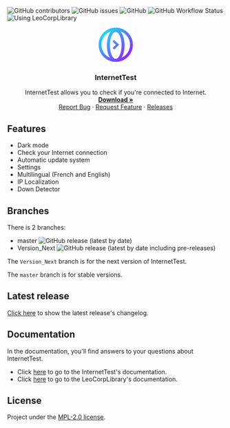 ![GitHub contributors](https://img.shields.io/github/contributors/Leo-Corporation/LABS-ExperimentalConsole)
![GitHub issues](https://img.shields.io/github/issues/Leo-Corporation/InternetTest)
![GitHub](https://img.shields.io/github/license/Leo-Corporation/InternetTest)
![GitHub Workflow Status](https://img.shields.io/github/workflow/status/Leo-Corporation/InternetTest/.NET%20Framework%20CI)
![Using LeoCorpLibrary](https://img.shields.io/badge/using-LeoCorpLibrary-blue)
<br />
<p align="center">
  <a href="https://github.com/Leo-Corporation/InternetTest">
    <img src=".github/images/logo.png" alt="Logo" width="80" height="80">
  </a>

  <h3 align="center">InternetTest</h3>

  <p align="center">
    InternetTest allows you to check if you're connected to Internet.
    <br />
    <a href="https://bit.ly/InternetTest4"><strong>Download »</strong></a>
    <br />
    <a href="https://github.com/Leo-Corporation/InternetTest/issues/new?assignees=&labels=bug&template=bug_report.md&title=%5BBug%5D+">Report Bug</a>
    ·
    <a href="https://github.com/Leo-Corporation/InternetTest/issues/new?assignees=&labels=enhancement&template=feature_request.md&title=%5BEnhancement%5D+">Request Feature</a>
    ·
    <a href="https://github.com/Leo-Corporation/InternetTest/releases">Releases</a>

  </p>
</p>

## Features
* Dark mode
* Check your Internet connection
* Automatic update system
* Settings
* Multilingual (French and English)
* IP Localization
* Down Detector
## Branches
There is 2 branches: 
* master ![GitHub release (latest by date)](https://img.shields.io/github/v/release/Leo-Corporation/InternetTest)
* Version_Next ![GitHub release (latest by date including pre-releases)](https://img.shields.io/github/v/release/Leo-Corporation/InternetTest?include_prereleases)

The ``Version_Next`` branch is for the next version of InternetTest.

The ``master`` branch is for stable versions.
## Latest release
[Click here](https://github.com/Leo-Corporation/InternetTest/releases) to show the latest release's changelog.
## Documentation 
In the documentation, you'll find answers to your questions about InternetTest.

- Click [here](https://github.com/Leo-Corporation/InternetTest/wiki) to go to the InternetTest's documentation.
- Click [here](https://github.com/Leo-Corporation/LeoCorpLibrary/wiki) to go to the LeoCorpLibrary's documentation.
## License
Project under the [MPL-2.0 license](https://github.com/Leo-Corporation/InternetTest/blob/master/LICENSE.md).
